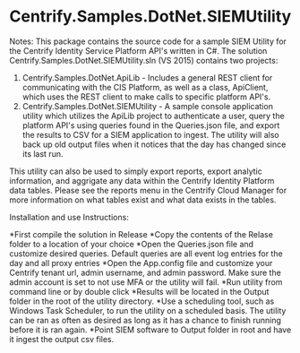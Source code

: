 # Centrify.Samples.DotNet.SIEMUtility

Notes: This package contains the source code for a sample SIEM Utility for the Centrify Identity Service Platform API's written in C#.  The solution
Centrify.Samples.DotNet.SIEMUtility.sln (VS 2015) contains two projects:
  1. Centrify.Samples.DotNet.ApiLib - Includes a general REST client for communicating with the CIS Platform, as well as
  a class, ApiClient, which uses the REST client to make calls to specific platform API's.
  2. Centrify.Samples.DotNet.SIEMUtility - A sample console application utility which utilizes the ApiLib project to authenticate a user, 
  query the platform API's using queries found in the Queries.json file, and export the results to CSV for a SIEM application to ingest.
  The utility will also back up old output files when it notices that the day has changed since its last run.
  
  This utility can also be used to simply export reports, export analytic information, and aggrigate any data within the Centrify Identity Platform data tables. 
  Please see the reports menu in the Centrify Cloud Manager for more information on what tables exist and what data exists in the tables.
 
 Installation and use Instructions:
 
 *First compile the solution in Release
 *Copy the contents of the Relase folder to a location of your choice
 *Open the Queries.json file and customize desired queries. Default queries are all event log entries for the day and all proxy entries
 *Open the App.config file and customize your Centrify tenant url, admin username, and admin password. Make sure the admin account is set to not use MFA or the utility will fail.
 *Run utility from command line or by double click
 *Results will be located in the Output folder in the root of the utility directory.
 *Use a scheduling tool, such as Windows Task Scheduler, to run the utility on a scheduled basis. The utility can be ran as often as desired as long as it has a chance to finish running before it is ran again.
 *Point SIEM software to Output folder in root and have it ingest the output csv files.
   
